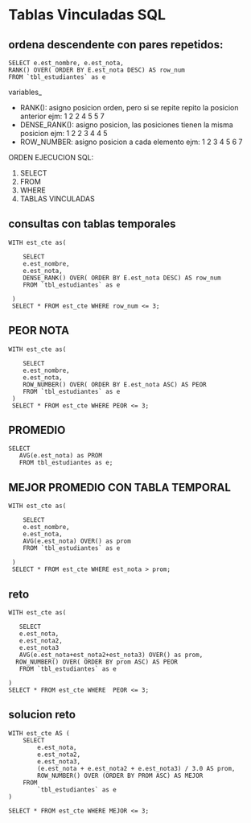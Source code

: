 # Tablas Vinculadas SQL


## ordena descendente con pares repetidos:

~~~
SELECT e.est_nombre, e.est_nota,
RANK() OVER( ORDER BY E.est_nota DESC) AS row_num
FROM `tbl_estudiantes` as e
~~~


variables_
- RANK(): asigno posicion orden, pero si se repite repito la posicion anterior ejm: 1 2 2 4 5 5 7
- DENSE_RANK(): asigno posicion, las posiciones tienen la misma posicion ejm: 1 2 2 3 4 4 5
- ROW_NUMBER: asigno posicion a cada elemento ejm: 1 2 3 4 5 6 7

ORDEN EJECUCION SQL:
1. SELECT
2. FROM
3. WHERE
4. TABLAS VINCULADAS

## consultas con tablas temporales

~~~
WITH est_cte as(

    SELECT 
    e.est_nombre,
    e.est_nota,
    DENSE_RANK() OVER( ORDER BY E.est_nota DESC) AS row_num
    FROM `tbl_estudiantes` as e
    
 )
 SELECT * FROM est_cte WHERE row_num <= 3;

~~~

## PEOR NOTA

~~~
WITH est_cte as(

    SELECT 
    e.est_nombre,
    e.est_nota,
    ROW_NUMBER() OVER( ORDER BY E.est_nota ASC) AS PEOR
    FROM `tbl_estudiantes` as e
 )
 SELECT * FROM est_cte WHERE PEOR <= 3;
 ~~~

 ## PROMEDIO
 ~~~
 SELECT 
    AVG(e.est_nota) as PROM
    FROM tbl_estudiantes as e;
~~~

## MEJOR PROMEDIO CON TABLA TEMPORAL
~~~
WITH est_cte as(

    SELECT 
    e.est_nombre,
    e.est_nota,
    AVG(e.est_nota) OVER() as prom
    FROM `tbl_estudiantes` as e
    
 )
 SELECT * FROM est_cte WHERE est_nota > prom;
 ~~~

 ## reto
 ~~~
 WITH est_cte as(

    SELECT 
    e.est_nota,
    e.est_nota2,
    e.est_nota3
    AVG(e.est_nota+est_nota2+est_nota3) OVER() as prom,
   ROW_NUMBER() OVER( ORDER BY prom ASC) AS PEOR
    FROM `tbl_estudiantes` as e
    
 )
 SELECT * FROM est_cte WHERE  PEOR <= 3;
~~~

## solucion reto
~~~
WITH est_cte AS (
    SELECT 
        e.est_nota,
        e.est_nota2,
        e.est_nota3,
        (e.est_nota + e.est_nota2 + e.est_nota3) / 3.0 AS prom,
        ROW_NUMBER() OVER (ORDER BY PROM ASC) AS MEJOR
    FROM 
        `tbl_estudiantes` as e
)

SELECT * FROM est_cte WHERE MEJOR <= 3;
~~~